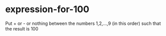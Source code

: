 # expression-for-100
Put + or - or nothing between the numbers 1,2,…,9 (in this order) such that the result is 100
